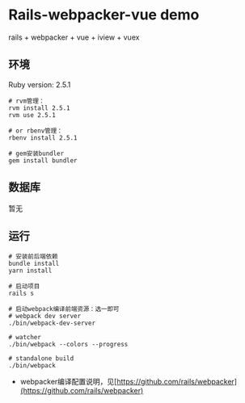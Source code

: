 # Rails-webpacker-vue demo

rails + webpacker + vue + iview + vuex

## 环境
Ruby version: 2.5.1

```
# rvm管理：
rvm install 2.5.1
rvm use 2.5.1

# or rbenv管理：
rbenv install 2.5.1

# gem安装bundler
gem install bundler
```

## 数据库

暂无

## 运行
```
# 安装前后端依赖
bundle install
yarn install

# 启动项目
rails s

# 启动webpack编译前端资源：选一即可
# webpack dev server
./bin/webpack-dev-server

# watcher
./bin/webpack --colors --progress

# standalone build
./bin/webpack
```

* webpacker编译配置说明，见[https://github.com/rails/webpacker](https://github.com/rails/webpacker)
